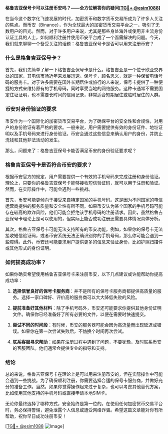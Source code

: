 **格鲁吉亚保号卡可以注册币安吗？——全方位解答你的疑问[[TG💪+ @esim1088](https://t.me/s/esim1088)]**

在当今这个数字化飞速发展的时代，加密货币和数字货币交易所成为了许多人关注的焦点。而币安（Binance），作为全球最大的加密货币交易平台之一，吸引了无数用户的目光。然而，对于许多用户来说，尤其是那些身处海外或使用非主流身份认证工具的人士，如何顺利注册并使用币安平台成了一个亟需解决的问题。今天，我们就来聊聊一个备受关注的话题：格鲁吉亚保号卡是否可以用来注册币安？

### 什么是格鲁吉亚保号卡？

首先，我们先简单了解一下格鲁吉亚保号卡是什么。格鲁吉亚是一个位于欧亚交界处的国家，其电信市场近年来发展迅速。保号卡，顾名思义，就是一种保留电话号码的服务卡。对于许多需要在国外长期居住或旅行的人来说，保号卡提供了一种便捷的方式来维持原有的手机号码，同时享受当地的网络服务。这种卡通常不需要固定住址证明，也不需要长时间的信用记录，非常适合短期居住或临时居住的人群。

### 币安对身份验证的要求

币安作为一个国际化的加密货币交易平台，为了确保平台的安全性和合规性，对用户的身份验证有着严格的要求。一般来说，用户需要提供有效的身份证件、地址证明以及手机号码来进行身份验证。币安会通过这些信息来确认用户的身份，并防止洗钱和其他非法活动的发生。

那么，问题来了：格鲁吉亚保号卡能否满足币安的身份验证要求呢？

### 格鲁吉亚保号卡是否符合币安的要求？

根据币安官方的规定，用户需要提供一个有效的手机号码来完成注册和身份验证。理论上，只要你的格鲁吉亚保号卡能够接收短信验证码，就可以用于注册和验证。然而，在实际操作中，可能会遇到一些挑战。

首先，币安可能更倾向于接受来自特定国家的手机号码。这是因为不同国家的电信运营商提供的服务质量和安全性有所不同。如果币安认为某个国家的手机号码可能存在较高的欺诈风险，他们可能会拒绝该手机号码的注册请求。因此，虽然格鲁吉亚保号卡理论上是可以使用的，但实际上能否成功注册还需要具体情况具体分析。

其次，格鲁吉亚保号卡可能无法支持所有的币安功能。例如，如果你的保号卡无法接收短信验证码，或者币安系统无法正确识别你的手机号码，那么你可能会遇到一些障碍。此外，币安还可能要求用户提供更多的信息来验证身份，比如护照扫描件或其他形式的身份证明。

### 如何提高成功率？

如果你确实希望使用格鲁吉亚保号卡来注册币安，以下几点建议或许能帮助你提高成功率：

1. **选择信誉良好的保号卡服务商**：并不是所有的保号卡服务商都提供高质量的服务。选择一家口碑好、评价高的服务商可以大大降低失败的风险。
   
2. **提前准备好其他材料**：除了手机号码外，币安还可能要求你提供其他身份证明文件。确保你已经准备好了所有必要的文件，以便在需要时快速提交。

3. **尝试不同的时间段**：有时候，币安的服务器可能会因为高流量而出现延迟或错误。如果你在第一次尝试失败后，不妨换个时间再次尝试。

4. **联系客服寻求帮助**：如果在注册过程中遇到了问题，不要犹豫，及时联系币安的客服团队。他们通常会提供专业的指导和支持。

### 结论

总的来说，格鲁吉亚保号卡在理论上是可以用来注册币安的，但在实际操作中可能会遇到一些挑战。为了确保顺利注册，你需要选择合适的保号卡服务商，并做好充分的准备工作。当然，如果你觉得操作起来过于复杂，也可以考虑其他替代方案，比如使用其他支持的手机号码或直接申请本地SIM卡。

无论你最终选择了哪种方式，安全始终是第一位的。在使用任何加密货币交易平台时，务必保持警惕，避免泄露个人信息或遭受网络诈骗。希望这篇文章能对你有所帮助，祝你早日成功注册币安！

[[TG💪+ @esim1088](https://t.me/s/esim1088) ![Image](https://i.postimg.cc/4NQfJmqS/Snipaste-2025-05-13-00-14-12.png)]